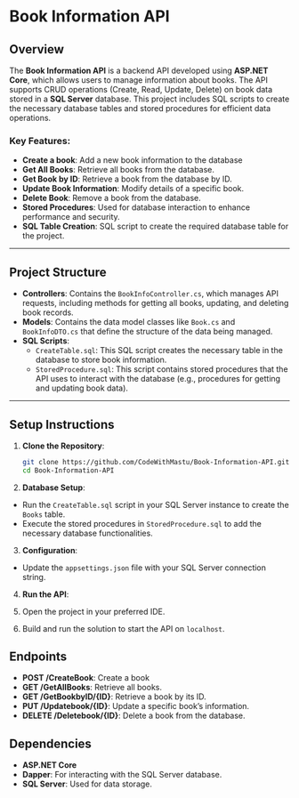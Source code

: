 # Book Information API

## Overview

The **Book Information API** is a backend API developed using **ASP.NET Core**, which allows users to manage information about books. The API supports CRUD operations (Create, Read, Update, Delete) on book data stored in a **SQL Server** database. This project includes SQL scripts to create the necessary database tables and stored procedures for efficient data operations.

### Key Features:
- **Create a book**: Add a new book information to the database
- **Get All Books**: Retrieve all books from the database.
- **Get Book by ID**: Retrieve a book from the database by ID.
- **Update Book Information**: Modify details of a specific book.
- **Delete Book**: Remove a book from the database.
- **Stored Procedures**: Used for database interaction to enhance performance and security.
- **SQL Table Creation**: SQL script to create the required database table for the project.

---

## Project Structure

- **Controllers**: Contains the `BookInfoController.cs`, which manages API requests, including methods for getting all books, updating, and deleting book records.
- **Models**: Contains the data model classes like `Book.cs` and `BookInfoDTO.cs` that define the structure of the data being managed.
- **SQL Scripts**:
  - `CreateTable.sql`: This SQL script creates the necessary table in the database to store book information.
  - `StoredProcedure.sql`: This script contains stored procedures that the API uses to interact with the database (e.g., procedures for getting and updating book data).

---

## Setup Instructions

1. **Clone the Repository**:
   ```bash
   git clone https://github.com/CodeWithMastu/Book-Information-API.git
   cd Book-Information-API
2. **Database Setup**:

- Run the `CreateTable.sql` script in your SQL Server instance to create the `Books` table.
- Execute the stored procedures in `StoredProcedure.sql` to add the necessary database functionalities.

3. **Configuration**:

- Update the `appsettings.json` file with your SQL Server connection string.

4. **Run the API**:

1. Open the project in your preferred IDE.
2. Build and run the solution to start the API on `localhost`.

## Endpoints

- **POST /CreateBook**: Create a book
- **GET /GetAllBooks**: Retrieve all books.
- **GET /GetBookbyID/{ID}**: Retrieve a book by its ID.
- **PUT /Updatebook/{ID}**: Update a specific book’s information.
- **DELETE /Deletebook/{ID}**: Delete a book from the database.

## Dependencies

- **ASP.NET Core**
- **Dapper**: For interacting with the SQL Server database.
- **SQL Server**: Used for data storage.
